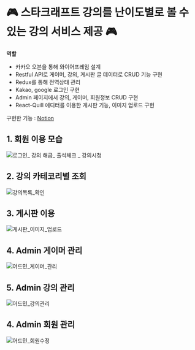 # 🎮 스타크래프트 강의를 난이도별로 볼 수 있는 강의 서비스 제공 🎮

<b>역할</b>
- 카카오 오븐을 통해 와이어프레임 설계
- Restful API로 게이머, 강의, 게시판 글 데이터로 CRUD 기능 구현 
- Redux를 통해 전역상태 관리 
- Kakao, google 로그인 구현
- Admin 페이지에서 강의, 게이머, 회원정보 CRUD 구현
- React-Quill 에디터를 이용한 게시판 기능, 이미지 업로드 구현

구현한 기능 : 
[Notion](https://www.notion.so/dokuny/Stardy-1a5d71be1ff149c8b8495a148c1bca3c)
## 1. 회원 이용 모습
![로그인_ 강의 해금_ 출석체크 _ 강의시청](https://user-images.githubusercontent.com/110148272/195048194-88219b9a-f8a1-4cc5-a470-e91dce6ac21f.gif)

## 2. 강의 카테코리별 조회
![강의목록_확인](https://user-images.githubusercontent.com/110148272/195048553-ee52102e-d116-4782-bcfc-ea7490842eb4.gif)

## 3. 게시판 이용
![게시판_이미지_업로드](https://user-images.githubusercontent.com/110148272/195049062-7063d7ac-76b1-45be-b398-73ca1969d882.gif)

## 4. Admin 게이머 관리
![어드민_게이머_관리](https://user-images.githubusercontent.com/110148272/195049391-f62bff11-c87d-4711-8edb-32f46045d168.gif)

## 5. Admin 강의 관리
![어드민_강의관리](https://user-images.githubusercontent.com/110148272/195049567-c952ff1c-6033-47e8-baf6-46525dbd2414.gif)

## 4. Admin 회원 관리
![어드민_회원수정](https://user-images.githubusercontent.com/110148272/195049857-17f5d63c-183b-436d-8ae4-d3b7fa7e1606.gif)
